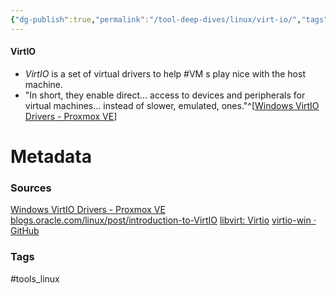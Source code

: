 ```yaml
---
{"dg-publish":true,"permalink":"/tool-deep-dives/linux/virt-io/","tags":["VM"],"noteIcon":""}
---
```


#### VirtIO
- *VirtIO* is a set of virtual drivers to help #VM s play nice with the host machine.
- "In short, they enable direct... access to devices and peripherals for virtual machines... instead of slower, emulated, ones."^[[Windows VirtIO Drivers - Proxmox VE](https://pve.proxmox.com/wiki/Windows_VirtIO_Drivers)]






# Metadata

### Sources
[Windows VirtIO Drivers - Proxmox VE](https://pve.proxmox.com/wiki/Windows_VirtIO_Drivers)
[blogs.oracle.com/linux/post/introduction-to-VirtIO](https://blogs.oracle.com/linux/post/introduction-to-VirtIO)
[libvirt: Virtio](https://wiki.libvirt.org/Virtio.html)
[virtio-win · GitHub](https://github.com/virtio-win)
### Tags
#tools_linux 